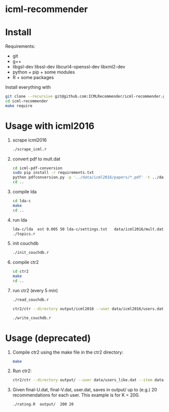 # icml-recommender

# Install

Requirements:

- git
- g++
- libgsl-dev libssl-dev libcurl4-openssl-dev libxml2-dev
- python + pip + some modules
- R + some packages

Install everything with

```sh
git clone --recursive git@github.com:ICMLRecommender/icml-recommender.git
cd icml-recommender
make require
```

# Usage with icml2016

1. scrape icml2016

    ```sh
    ./scrape_icml.r
    ```

2. convert pdf to mult.dat
    
    ```sh
    cd icml-pdf-conversion
    sudo pip install -r requirements.txt
    python pdfconversion.py -p '../data/icml2016/papers/*.pdf' -t ../data/icml2016/papers_txt/ -m full
    cd ..
    ```

3. compile lda
    
    ```sh
    cd lda-c
    make  
    cd ..
    ```
    
4. run lda

    ```sh
    lda-c/lda  est 0.005 50 lda-c/settings.txt   data/icml2016/mult.dat   random  data/icml2016/lda_output/
    ./topics.r
    ```

5. init couchdb

    ```sh
    ./init_couchdb.r
    ```

6. compile ctr2
    
    ```sh
    cd ctr2
    make  
    cd ..
    ```

7. run ctr2 (every 5 min)

    ```sh
    ./read_couchdb.r
    
    ctr2/ctr --directory output/icml2016 --user data/icml2016/users.dat --item data/icml2016/items.dat --theta_v_init data/icml2016/lda_output/final.gamma --theta_u_init data/icml2016/theta_u.dat --num_factors 50
    
    ./write_couchdb.r
    ```

# Usage (deprecated)

1. Compile ctr2 using the make file in the ctr2 directory:     
    
    ```sh
    make  
    ```

2. Run ctr2:     
    
    ```sh
    ctr2/ctr --directory output/ --user data/users_like.dat --item data/items_like.dat  --mult_v data/mult_v_like.dat --mult_u data/mult_u_library.dat --theta_v_init lda_output/final_like.gamma_v --theta_u_init lda_output/final_library.gamma_u --beta_init lda_output/final.beta   
    ```

3. Given final-U.dat, final-V.dat, user.dat, saves in output/ up to (e.g.) 20 recommendations for each user. This example is for K = 200.    
    
    ```sh
    ./rating.R  output/  200 20
    ```
